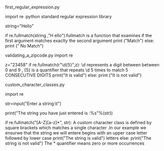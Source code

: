 first_regular_expression.py

import re  :python standard regular expression library 

string="Hello"  

if re.fullmatch(string ,"H  ello"):fullmatch is a function that  examines if the first argument matches exaclty the second argument 
    print ("Match")
else:
	 print (" No Match") 

validating_a_zipcode.py
import re 

z="23458"
if re.fullmatch(r"\d{5}",z): \d  represents a digit between between 0 and 9 ,  {5}  is a quantifier that repeats \d 5 times  to match 5 CONSECUTIVE DIGITS 
	   print("It is valid")
else:
	  print ("It is not valid")

custom_character_classes.py

import re 

str=input("Enter a string:\t")

print("The string you have just entered is :%s"%(str))

if re.fullmatch("[A-Z][a-z]*", str):   A custom character class is defined by square brackets   which matches a single character .In our example we ensurwe that the string we will entere begins with an upper case letter followed by lower case 
	print("The string is valid")   letters
else:
     print("The string is not  valid")    The * quantifier means zero or more occurrences 
